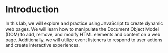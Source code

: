 # Introduction

In this lab, we will explore and practice using JavaScript to create dynamic web pages. We will learn how to manipulate the Document Object Model (DOM) to add, remove, and modify HTML elements and content on a web page. Additionally, we will utilize event listeners to respond to user actions and create interactive experiences.
